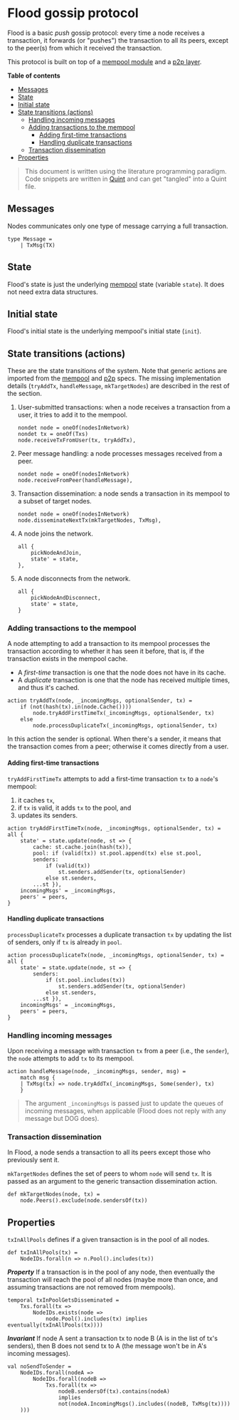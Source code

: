 # Flood gossip protocol

Flood is a basic _push_ gossip protocol: every time a node receives a transaction, it forwards (or
"pushes") the transaction to all its peers, except to the peer(s) from which it received the
transaction.

This protocol is built on top of a [mempool module](mempool.md) and a [p2p layer](p2p.md).

**Table of contents**
  - [Messages](#messages)
  - [State](#state)
  - [Initial state](#initial-state)
  - [State transitions (actions)](#state-transitions-actions)
    - [Handling incoming messages](#handling-incoming-messages)
    - [Adding transactions to the mempool](#adding-transactions-to-the-mempool)
      - [Adding first-time transactions](#adding-first-time-transactions)
      - [Handling duplicate transactions](#handling-duplicate-transactions)
    - [Transaction dissemination](#transaction-dissemination)
  - [Properties](#properties)


> This document is written using the literature programming paradigm. Code snippets are written in
> [Quint][quint] and can get "tangled" into a Quint file.

## Messages

Nodes communicates only one type of message carrying a full transaction.
```bluespec "messages" +=
type Message =
    | TxMsg(TX)
```

## State

Flood's state is just the underlying [mempool](mempool.md) state (variable `state`). It does not
need extra data structures.

## Initial state

Flood's initial state is the underlying mempool's initial state (`init`).

## State transitions (actions)

These are the state transitions of the system. Note that generic actions are imported from the
[mempool](mempool.md) and [p2p](p2p.md) specs. The missing implementation details (`tryAddTx`,
`handleMessage`, `mkTargetNodes`) are described in the rest of the section.

1. User-submitted transactions: when a node receives a transaction from a user, it tries to add it
   to the mempool.
    ```bluespec "steps" +=
    nondet node = oneOf(nodesInNetwork)
    nondet tx = oneOf(Txs)
    node.receiveTxFromUser(tx, tryAddTx),
    ```

2. Peer message handling: a node processes messages received from a peer.
    ```bluespec "steps" +=
    nondet node = oneOf(nodesInNetwork)
    node.receiveFromPeer(handleMessage),
    ```

3. Transaction dissemination: a node sends a transaction in its mempool to a subset of target nodes.
    ```bluespec "steps" +=
    nondet node = oneOf(nodesInNetwork)
    node.disseminateNextTx(mkTargetNodes, TxMsg),
    ```

4. A node joins the network.
    ```bluespec "steps" +=
    all {
        pickNodeAndJoin,
        state' = state,
    },
    ```

5. A node disconnects from the network.
    ```bluespec "steps" +=
    all {
        pickNodeAndDisconnect,
        state' = state,
    }
    ```

### Adding transactions to the mempool

A node attempting to add a transaction to its mempool processes the transaction according to whether
it has seen it before, that is, if the transaction exists in the mempool cache.
- A *first-time* transaction is one that the node does not have in its cache. 
- A *duplicate* transaction is one that the node has received multiple times, and thus it's cached.

```bluespec "actions" +=
action tryAddTx(node, _incomingMsgs, optionalSender, tx) = 
    if (not(hash(tx).in(node.Cache())))
        node.tryAddFirstTimeTx(_incomingMsgs, optionalSender, tx)
    else
        node.processDuplicateTx(_incomingMsgs, optionalSender, tx)
```
In this action the sender is optional. When there's a sender, it means that the transaction comes
from a peer; otherwise it comes directly from a user.

#### Adding first-time transactions

`tryAddFirstTimeTx` attempts to add a first-time transaction `tx` to a
`node`'s mempool:
1. it caches `tx`, 
2. if `tx` is valid, it adds `tx` to the pool, and
3. updates its senders.
```bluespec "actions" +=
action tryAddFirstTimeTx(node, _incomingMsgs, optionalSender, tx) = all {
    state' = state.update(node, st => {
        cache: st.cache.join(hash(tx)),
        pool: if (valid(tx)) st.pool.append(tx) else st.pool,
        senders: 
            if (valid(tx)) 
                st.senders.addSender(tx, optionalSender) 
            else st.senders,
        ...st }),
    incomingMsgs' = _incomingMsgs,
    peers' = peers,
}
```

#### Handling duplicate transactions

`processDuplicateTx` processes a duplicate transaction `tx` by updating the list of senders, only if
`tx` is already in `pool`.
```bluespec "actions" +=
action processDuplicateTx(node, _incomingMsgs, optionalSender, tx) = all {
    state' = state.update(node, st => { 
        senders: 
            if (st.pool.includes(tx)) 
                st.senders.addSender(tx, optionalSender) 
            else st.senders, 
        ...st }),
    incomingMsgs' = _incomingMsgs,
    peers' = peers,
}
```

### Handling incoming messages

Upon receiving a message with transaction `tx` from a peer (i.e., the `sender`), the `node` attempts
to add `tx` to its mempool. 
```bluespec "actions" +=
action handleMessage(node, _incomingMsgs, sender, msg) =
    match msg {
    | TxMsg(tx) => node.tryAddTx(_incomingMsgs, Some(sender), tx)
    }
```
> The argument `_incomingMsgs` is passed just to update the queues of incoming messages, when
applicable (Flood does not reply with any message but DOG does).

### Transaction dissemination 

In Flood, a node sends a transaction to all its peers except those who previously sent it.

`mkTargetNodes` defines the set of peers to whom `node` will send `tx`. It is passed as an argument
to the generic transaction dissemination action.
```bluespec "actions" +=
def mkTargetNodes(node, tx) =
    node.Peers().exclude(node.sendersOf(tx))
```

## Properties

`txInAllPools` defines if a given transaction is in the pool of all nodes.
```bluespec "properties" +=
def txInAllPools(tx) =
    NodeIDs.forall(n => n.Pool().includes(tx))
```

_**Property**_ If a transaction is in the pool of any node, then eventually the transaction will
reach the pool of all nodes (maybe more than once, and assuming transactions are not removed from
mempools).
```bluespec "properties" +=
temporal txInPoolGetsDisseminated = 
    Txs.forall(tx => 
        NodeIDs.exists(node =>
            node.Pool().includes(tx) implies eventually(txInAllPools(tx))))
```

_**Invariant**_ If node A sent a transaction tx to node B (A is in the list of tx's senders), then B
does not send tx to A (the message won't be in A's incoming messages).
```bluespec "properties" +=
val noSendToSender =
    NodeIDs.forall(nodeA => 
        NodeIDs.forall(nodeB => 
            Txs.forall(tx =>
                nodeB.sendersOf(tx).contains(nodeA) 
                implies
                not(nodeA.IncomingMsgs().includes((nodeB, TxMsg(tx))))
    )))
```

<!--
```bluespec quint/flood.qnt +=
// -*- mode: Bluespec; -*-

// File generated from markdown using lmt. DO NOT EDIT.

module flood {
    import spells.* from "./spells"
    import mempool.* from "./mempool"
    export mempool.*

    //--------------------------------------------------------------------------
    // Messages
    //--------------------------------------------------------------------------
    <<<messages>>>

    //--------------------------------------------------------------------------
    // Actions
    //--------------------------------------------------------------------------
    <<<actions>>>

    action step = any {
        <<<steps>>>
    }

    //--------------------------------------------------------------------------
    // Properties
    //--------------------------------------------------------------------------
    <<<properties>>>

}
```
-->

[quint]: https://quint-lang.org/
